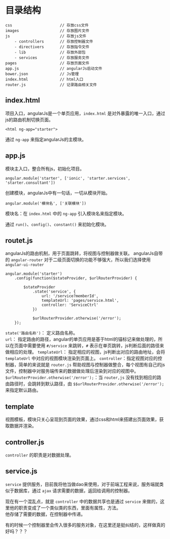 # 目录结构

```
css                     // 存放css文件  
images                  // 存放图片文件  
js                      // 存放js文件  
    - controllers       // 存放控制器文件  
    - directivers       // 存放指令文件  
    - lib               // 存放外部包  
    - services          // 存放服务文件  
pages                   // 存放页面文件  
app.js                  // angularJs启动文件  
bower.json              // Js管理  
index.html              // html入口  
router.js               // 记录路由相关文件
```

## index.html

项目入口，angularJs是一个单页应用，`index.html` 是对外暴露的唯一入口，通过js的路由机制切换页面。

```
<html ng-app="starter">
```

通过 `ng-app` 来指定angularJs的主模块。

## app.js

模块主入口，整合所有js，初始化项目。

```
angular.module('starter', ['ionic', 'starter.services', 'starter.consultant'])
```

创建模块，angularJs中有一句话，一切从模块开始。

```
angular.module('模块名', ['关联模块'])
```

模块名：在 `index.html` 中的 `ng-app` 引入模块名来指定模块。

通过 `run()`、`config()`、`constant()` 来初始化模块。

## routet.js

angularJs的路由机制，用于页面跳转，将视图与控制器做关联。 angularJs自带的 `angular-router` 对于二级页面切换的功能不够强大，所以我们选择使用 `angular-ui-router`

```
angular.module('starter')
    .config(function($stateProvider, $urlRouterProvider) {

        $stateProvider
            .state('service', {
                url: '/service?memberId',
                templateUrl: 'pages/service.html',
                controller: 'ServiceCtrl'
            })

            $urlRouterProvider.otherwise('/error');
    });
```

`state('路由名称')`： 定义路由名称。<br>
`url`： 指定路由的路径，angular的单页应用是基于html的锚标记来做处理的，所以在页面中需要使用 `#/service` 来跳转，`#` 表示在单页跳转，js判断后面的路径来做相应的处理。 `templateUrl`： 指定相应的视图，js判断出对应的路由地址，会将 `templateUrl` 中对应的视图模块渲染到页面上。 `controller`：指定视图对应的控制器，简单的来说就是 `router.js` 帮助视图与控制器做整合，每个视图有自己的js文件，控制器中对服务端传来的数据做处理后渲染到对应的视图中。 `$urlRouterProvider.otherwise('/error');`：当 `router,js` 没有找到相应的路由路径时，会跳转到默认路径，由 `$$urlRouterProvider.otherwise('/error');` 来指定默认路由。

## template

视图模板，模块只关心呈现到页面的效果，通过css和html来搭建出页面效果，获取数据并渲染。

## controller.js

`controller` 的职责是对数据处理。

## service.js

`service` 提供服务，目前我将他当做dao来使用，对于前端工程来说，服务端就类似于数据库，通过 `ajax` 请求需要的数据，返回给调用的控制器。

现在有一个混乱点，就是 `controller` 中的数据共享也是通过 `service` 来做的，这里他的职责变成了一个类似类的东西，里面有属性，方法。<br>
他存储了需要的数据，在控制器中传递。

有的时候一个控制器里会传入很多的服务对象，在这里还是挺纠结的，这样做真的好吗？？？
